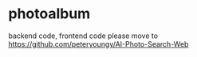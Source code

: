 # photoalbum
backend code, frontend code please move to https://github.com/peteryoungy/AI-Photo-Search-Web
